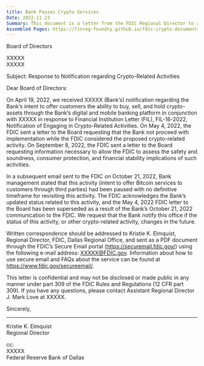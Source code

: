 ```yaml
---
title: Bank Pauses Crypto Services
Date: 2022-11-23
Summary: This document is a letter from the FDIC Regional Director to a bank's Board of Directors regarding the bank's notification about offering crypto-asset services through its digital and mobile banking platform. The letter outlines the sequence of events - the bank's initial notification on April 19, 2022; the FDIC's request on May 4, 2022, that the bank not proceed while the FDIC assessed the activity; a subsequent FDIC information request on September 8, 2022; and the bank's October 21, 2022 communication that it had paused the Bitcoin services activity with no definitive timeframe for revisiting it. The FDIC acknowledges this pause, notes that its previous letter has been superseded, and requests notification of any future changes to this or other crypto-related activities. The letter references FIL-16-2022, "Notification of Engaging in Crypto-Related Activities." (AI-generated)
Assembled Pages: https://finreg-foundry.github.io/fdic-crypto-documents//assets/assembled_pages/pause_letter_2022-11-23.pdf
---
```

Board of Directors

XXXXX  
XXXXX

Subject: Response to Notification regarding Crypto-Related Activities

Dear Board of Directors:

On April 19, 2022, we received XXXXX (Bank’s) notification regarding the Bank’s intent to offer customers the ability to buy, sell, and hold crypto-assets through the Bank’s digital and mobile banking platform in conjunction with XXXXX in response to Financial Institution Letter (FIL), FIL-16-2022, Notification of Engaging in Crypto-Related Activities. On May 4, 2022, the FDIC sent a letter to the Board requesting that the Bank not proceed with implementation while the FDIC considered the proposed crypto-related activity. On September 8, 2022, the FDIC sent a letter to the Board requesting information necessary to allow the FDIC to assess the safety and soundness, consumer protection, and financial stability implications of such activities.

In a subsequent email sent to the FDIC on October 21, 2022, Bank management stated that this activity (intent to offer Bitcoin services to customers through third parties) had been paused with no definitive timeframe for revisiting this activity. The FDIC acknowledges the Bank’s updated status related to this activity, and the May 4, 2022 FDIC letter to the Board has been superseded as a result of the Bank’s October 21, 2022 communication to the FDIC. We request that the Bank notify this office if the status of this activity, or other crypto-related activity, changes in the future.

Written correspondence should be addressed to Kristie K. Elmquist, Regional Director, FDIC, Dallas Regional Office, and sent as a PDF document through the FDIC’s Secure Email portal (https://securemail.fdic.gov/) using the following e-mail address: XXXXX@FDIC.gov. Information about how to use secure email and FAQs about the service can be found at https://www.fdic.gov/secureemail/.

This letter is confidential and may not be disclosed or made public in any manner under part 309 of the FDIC Rules and Regulations (12 CFR part 309). If you have any questions, please contact Assistant Regional Director J. Mark Love at XXXXX.

Sincerely,

_________________________  
Kristie K. Elmquist  
Regional Director

cc:  
XXXXX  
Federal Reserve Bank of Dallas